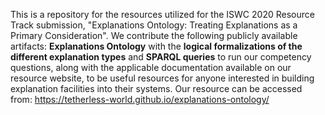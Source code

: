 This is a repository for the resources utilized for the ISWC 2020 Resource Track submission, "Explanations Ontology: Treating Explanations as a Primary Consideration". We contribute the following publicly available artifacts: <strong>Explanations Ontology</strong> with the <strong>logical formalizations of the different explanation types</strong> and <strong>SPARQL queries</strong> to run our competency questions, along with the applicable documentation available on our resource website, to be useful resources for anyone interested in building explanation facilities into their systems. Our resource can be accessed from: https://tetherless-world.github.io/explanations-ontology/
